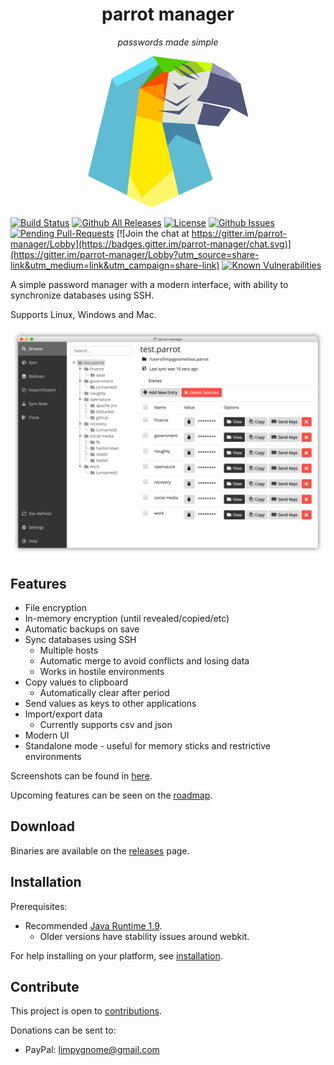<h1 align="center">
    parrot manager
</h1>
<p align="center">
    <i>passwords made simple</i>
</p>

<p align="center">
    <img src="parrot-manager/src/main/resources/icons/parrot-icon.png" alt="parrot logo" />
</p>

[![Build Status](https://travis-ci.org/limpygnome/parrot-manager.svg)](https://travis-ci.org/limpygnome/parrot-manager)
[![Github All Releases](https://img.shields.io/github/downloads/limpygnome/parrot-manager/total.svg)](https://github.com/limpygnome/parrot-manager)
[![License](http://img.shields.io/:license-mit-blue.svg?style=flat-square)](http://badges.mit-license.org)
[![Github Issues](http://githubbadges.herokuapp.com/limpygnome/parrot-manager/issues.svg?style=flat-square)](https://github.com/limpygnome/parrot-manager/issues)
[![Pending Pull-Requests](http://githubbadges.herokuapp.com/limpygnome/parrot-manager/pulls.svg?style=flat-square)](https://github.com/limpygnome/parrot-manager/pulls)
[![Join the chat at https://gitter.im/parrot-manager/Lobby](https://badges.gitter.im/parrot-manager/chat.svg)](https://gitter.im/parrot-manager/Lobby?utm_source=share-link&utm_medium=link&utm_campaign=share-link)
[![Known Vulnerabilities](https://snyk.io/test/github/limpygnome/parrot-manager/badge.svg)](https://snyk.io/test/github/limpygnome/parrot-manager)

A simple password manager with a modern interface, with ability to synchronize databases using SSH.

Supports Linux, Windows and Mac.

<p align="center">
    <img src="docs/screenshots/7.0/parrot-window2.png" alt="Parrot manager window" />
</p>


## Features
- File encryption
- In-memory encryption (until revealed/copied/etc)
- Automatic backups on save
- Sync databases using SSH
    - Multiple hosts
    - Automatic merge to avoid conflicts and losing data
    - Works in hostile environments
- Copy values to clipboard
    - Automatically clear after period
- Send values as keys to other applications
- Import/export data
    - Currently supports csv and json
- Modern UI
- Standalone mode - useful for memory sticks and restrictive environments

Screenshots can be found in [here](docs/screenshots).

Upcoming features can be seen on the [roadmap](ROADMAP.md).


## Download
Binaries are available on the [releases](https://github.com/limpygnome/parrot-manager/releases) page.


## Installation
Prerequisites:
- Recommended [Java Runtime 1.9](http://www.oracle.com/technetwork/java/javase/downloads/jre9-downloads-3848532.html).
    - Older versions have stability issues around webkit.

For help installing on your platform, see [installation](docs/installation.md).


## Contribute
This project is open to [contributions](CONTRIBUTING.md).

Donations can be sent to:
* PayPal: limpygnome@gmail.com
